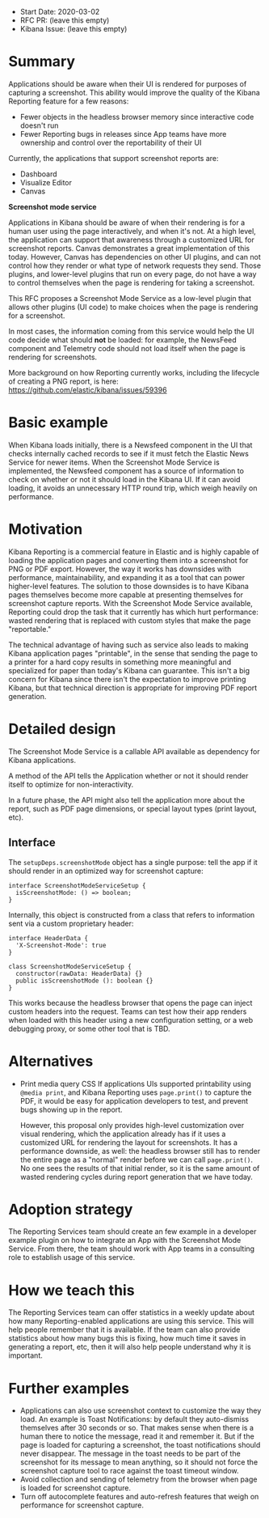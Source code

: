 - Start Date: 2020-03-02
- RFC PR: (leave this empty)
- Kibana Issue: (leave this empty)

# Summary

Applications should be aware when their UI is rendered for purposes of
capturing a screenshot. This ability would improve the quality of the Kibana
Reporting feature for a few reasons:
 - Fewer objects in the headless browser memory since interactive code doesn't run
 - Fewer Reporting bugs in releases since App teams have more ownership and
   control over the reportability of their UI

Currently, the applications that support screenshot reports are:
 - Dashboard
 - Visualize Editor
 - Canvas

**Screenshot mode service**

Applications in Kibana should be aware of when their rendering is for a human
user using the page interactively, and when it's not. At a high level, the application
can support that awareness through a customized URL for screenshot reports. Canvas
demonstrates a great implementation of this today. However, Canvas has dependencies
on other UI plugins, and can not control how they render or what type of network requests
they send. Those plugins, and lower-level plugins that run on every page, do not have
a way to control themselves when the page is rendering for taking a screenshot.

This RFC proposes a Screenshot Mode Service as a low-level plugin that allows
other plugins (UI code) to make choices when the page is rendering for a screenshot.

In most cases, the information coming from this service would help the UI code
decide what should **not** be loaded: for example, the NewsFeed component and
Telemetry code should not load itself when the page is rendering for
screenshots.

More background on how Reporting currently works, including the lifecycle of
creating a PNG report, is here: https://github.com/elastic/kibana/issues/59396

# Basic example

When Kibana loads initially, there is a Newsfeed component in the UI that
checks internally cached records to see if it must fetch the Elastic News
Service for newer items. When the Screenshot Mode Service is implemented, the
Newsfeed component has a source of information to check on whether or not it
should load in the Kibana UI. If it can avoid loading, it avoids an unnecessary
HTTP round trip, which weigh heavily on performance.

# Motivation

Kibana Reporting is a commercial feature in Elastic and is highly capable of
loading the application pages and converting them into a screenshot for PNG or
PDF export. However, the way it works has downsides with performance,
maintainability, and expanding it as a tool that can power higher-level
features. The solution to those downsides is to have Kibana pages themselves
become more capable at presenting themselves for screenshot capture reports.
With the Screenshot Mode Service available, Reporting could drop the
task that it currently has which hurt performance: wasted rendering that is
replaced with custom styles that make the page "reportable."

The technical advantage of having such as service also leads to making Kibana
application pages "printable", in the sense that sending the page to a printer
for a hard copy results in something more meaningful and specialized for paper
than today's Kibana can guarantee. This isn't a big concern for Kibana since
there isn't the expectation to improve printing Kibana, but that technical
direction is appropriate for improving PDF report generation.

# Detailed design

The Screenshot Mode Service is a callable API available as dependency for
Kibana applications.

A method of the API tells the Application whether or not it should render
itself to optimize for non-interactivity.

In a future phase, the API might also tell the application more about the
report, such as PDF page dimensions, or special layout types (print layout,
etc).

## Interface
The `setupDeps.screenshotMode` object has a single purpose: tell the app if it
should render in an optimized way for screenshot capture:

```
interface ScreenshotModeServiceSetup {
  isScreenshotMode: () => boolean;
}
```

Internally, this object is constructed from a class that refers to information
sent via a custom proprietary header:

```
interface HeaderData {
  'X-Screenshot-Mode': true
}

class ScreenshotModeServiceSetup {
  constructor(rawData: HeaderData) {}
  public isScreenshotMode (): boolean {}
}
```

This works because the headless browser that opens the page can inject custom
headers into the request. Teams can test how their app renders when loaded with
this header using a new configuration setting, or a web debugging proxy, or
some other tool that is TBD.

# Alternatives

- Print media query CSS
  If applications UIs supported printability using `@media print`, and Kibana 
  Reporting uses `page.print()` to capture the PDF, it would be easy for application 
  developers to test, and prevent bugs showing up in the report.
  
  However, this proposal only provides high-level customization over visual rendering, which the
  application already has if it uses a customized URL for rendering the layout for screenshots. It
  has a performance downside, as well: the headless browser still has to render the entire 
  page as a "normal" render before we can call `page.print()`. No one sees the 
  results of that initial render, so it is the same amount of wasted rendering cycles 
  during report generation that we have today.

# Adoption strategy

The Reporting Services team should create an few example in a developer example plugin
on how to integrate an App with the Screenshot Mode Service. From there, the team should 
work with App teams in a consulting role to establish usage of this service.

# How we teach this

The Reporting Services team can offer statistics in a weekly update about how many 
Reporting-enabled applications are using this service. This will help people remember
that it is available. If the team can also provide statistics about how many bugs this is 
fixing, how much time it saves in generating a report, etc, then it will also help
people understand why it is important.

# Further examples

- Applications can also use screenshot context to customize the way they load.
  An example is Toast Notifications: by default they auto-dismiss themselves
  after 30 seconds or so. That makes sense when there is a human there to
  notice the message, read it and remember it. But if the page is loaded for
  capturing a screenshot, the toast notifications should never disappear. The
  message in the toast needs to be part of the screenshot for its message to
  mean anything, so it should not force the screenshot capture tool to race
  against the toast timeout window.
- Avoid collection and sending of telemetry from the browser when page is
  loaded for screenshot capture.
- Turn off autocomplete features and auto-refresh features that weigh on
  performance for screenshot capture.
